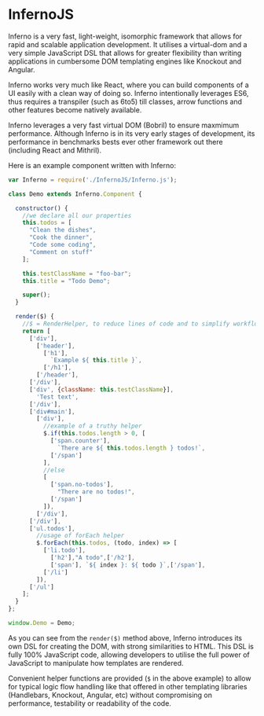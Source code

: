 # InfernoJS

Inferno is a very fast, light-weight, isomorphic framework that allows for rapid
and scalable application development. It utilises a virtual-dom and a very simple
JavaScript DSL that allows for greater flexibility than writing applications in
cumbersome DOM templating engines like Knockout and Angular.

Inferno works very much like React, where you can build components of a UI easily
with a clean way of doing so. Inferno intentionally leverages ES6, thus requires
a transpiler (such as 6to5) till classes, arrow functions and other features become
natively available.

Inferno leverages a very fast virtual DOM (Bobril) to ensure maxmimum performance.
Although Inferno is in its very early stages of development, its performance in
benchmarks bests ever other framework out there (including React and Mithril).

Here is an example component written with Inferno:


```javascript
var Inferno = require('./InfernoJS/Inferno.js');

class Demo extends Inferno.Component {

  constructor() {
    //we declare all our properties
    this.todos = [
      "Clean the dishes",
      "Cook the dinner",
      "Code some coding",
      "Comment on stuff"
    ];

    this.testClassName = "foo-bar";
    this.title = "Todo Demo";

    super();
  }

  render($) {
    //$ = RenderHelper, to reduce lines of code and to simplify workflow
    return [
      ['div'],
        ['header'],
          ['h1'],
            `Example ${ this.title }`,
          ['/h1'],
        ['/header'],
      ['/div'],
      ['div', {className: this.testClassName}],
        'Test text',
      ['/div'],
      ['div#main'],
        ['div'],
          //example of a truthy helper
          $.if(this.todos.length > 0, [
            ['span.counter'],
              `There are ${ this.todos.length } todos!`,
            ['/span']
          ],
          //else
          [
            ['span.no-todos'],
              "There are no todos!",
            ['/span']
          ]),
        ['/div'],
      ['/div'],
      ['ul.todos'],
        //usage of forEach helper
        $.forEach(this.todos, (todo, index) => [
          ['li.todo'],
            ['h2'],"A todo",['/h2'],
            ['span'], `${ index }: ${ todo }`,['/span'],
          ['/li']
        ]),
      ['/ul']
    ];
  }
};

window.Demo = Demo;
```

As you can see from the `render($)` method above, Inferno introduces its own
DSL for creating the DOM, with strong similarities to HTML. This DSL is fully 100% JavaScript code, allowing developers
to utilise the full power of JavaScript to manipulate how templates are rendered.

Convenient helper functions are provided (`$` in the above example) to allow for
typical logic flow handling like that offered in other templating libraries
(Handlebars, Knockout, Angular, etc) without compromising on performance, testability or
readability of the code.

